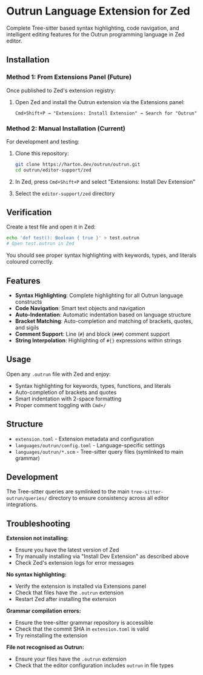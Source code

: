# Outrun Language Extension for Zed

Complete Tree-sitter based syntax highlighting, code navigation, and intelligent editing features for the Outrun programming language in Zed editor.

## Installation

### Method 1: From Extensions Panel (Future)

Once published to Zed's extension registry:

1. Open Zed and install the Outrun extension via the Extensions panel:
   
   ```
   Cmd+Shift+P → "Extensions: Install Extension" → Search for "Outrun"
   ```

### Method 2: Manual Installation (Current)

For development and testing:

1. Clone this repository:
   ```bash
   git clone https://harton.dev/outrun/outrun.git
   cd outrun/editor-support/zed
   ```

2. In Zed, press `Cmd+Shift+P` and select "Extensions: Install Dev Extension"
3. Select the `editor-support/zed` directory

## Verification

Create a test file and open it in Zed:

```bash
echo 'def test(): Boolean { true }' > test.outrun
# Open test.outrun in Zed
```

You should see proper syntax highlighting with keywords, types, and literals coloured correctly.

## Features

- **Syntax Highlighting**: Complete highlighting for all Outrun language constructs
- **Code Navigation**: Smart text objects and navigation
- **Auto-Indentation**: Automatic indentation based on language structure  
- **Bracket Matching**: Auto-completion and matching of brackets, quotes, and sigils
- **Comment Support**: Line (`#`) and block (`###`) comment support
- **String Interpolation**: Highlighting of `#{}` expressions within strings

## Usage

Open any `.outrun` file with Zed and enjoy:

- Syntax highlighting for keywords, types, functions, and literals
- Auto-completion of brackets and quotes
- Smart indentation with 2-space formatting
- Proper comment toggling with `Cmd+/`

## Structure

- `extension.toml` - Extension metadata and configuration
- `languages/outrun/config.toml` - Language-specific settings  
- `languages/outrun/*.scm` - Tree-sitter query files (symlinked to main grammar)

## Development

The Tree-sitter queries are symlinked to the main `tree-sitter-outrun/queries/` directory to ensure consistency across all editor integrations.

## Troubleshooting

**Extension not installing:**
- Ensure you have the latest version of Zed
- Try manually installing via "Install Dev Extension" as described above
- Check Zed's extension logs for error messages

**No syntax highlighting:**
- Verify the extension is installed via Extensions panel
- Check that files have the `.outrun` extension
- Restart Zed after installing the extension

**Grammar compilation errors:**
- Ensure the tree-sitter grammar repository is accessible
- Check that the commit SHA in `extension.toml` is valid
- Try reinstalling the extension

**File not recognised as Outrun:**
- Ensure your files have the `.outrun` extension
- Check that the editor configuration includes `outrun` in file types